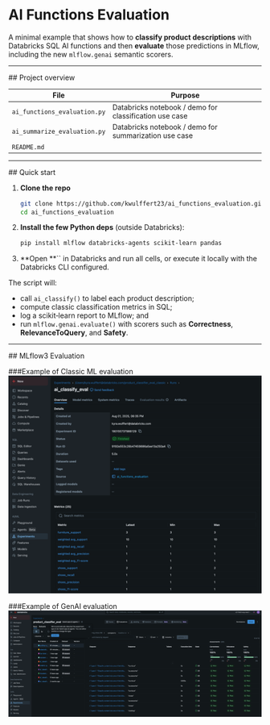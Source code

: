 # AI Functions Evaluation

A minimal example that shows how to **classify product descriptions** with Databricks SQL AI functions and then **evaluate** those predictions in MLflow, including the new `mlflow.genai` semantic scorers.

---

\## Project overview

| File                         | Purpose                                                    |
| ---------------------------- | ---------------------------------------------------------- |
| `ai_functions_evaluation.py` | Databricks notebook / demo for classification use case     |
| `ai_summarize_evaluation.py` | Databricks notebook / demo for summarization use case      |
| `README.md`                  |                                                            |

---

\## Quick start

1. **Clone the repo**
   ```bash
   git clone https://github.com/kwulffert23/ai_functions_evaluation.git
   cd ai_functions_evaluation
   ```
2. **Install the few Python deps** (outside Databricks):
   ```bash
   pip install mlflow databricks-agents scikit-learn pandas
   ```
3. **Open **`` in Databricks and run all cells, or execute it locally with the Databricks CLI configured.

The script will:

- call `ai_classify()` to label each product description;
- compute classic classification metrics in SQL;
- log a scikit‑learn report to MLflow; and
- run `mlflow.genai.evaluate()` with scorers such as **Correctness**, **RelevanceToQuery**, and **Safety**.

---

\## MLflow3 Evaluation

\###Example of Classic ML evaluation 
![MLflow experiment page](img/mlflow_classic.png)

\###Example of GenAI evaluation 
![Run details](img/mlflow_genai.png)
```

